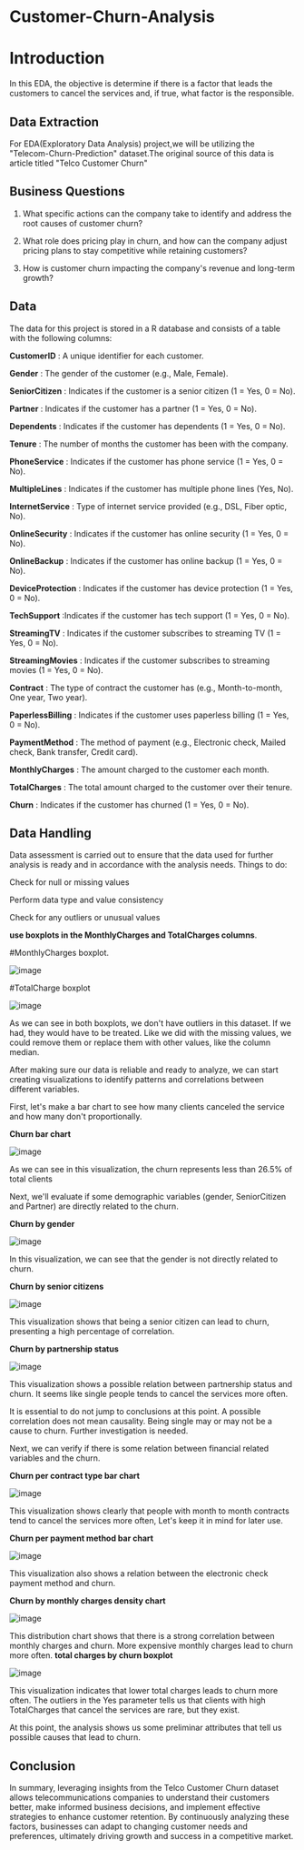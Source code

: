 # Customer-Churn-Analysis
# Introduction
In this EDA, the objective is determine if there is a factor that leads the customers to cancel the services and, if true, what factor is the responsible.

## **Data Extraction**
For EDA(Exploratory Data Analysis) project,we will be utilizing the "Telecom-Churn-Prediction" dataset.The original source of this data is article titled "Telco Customer Churn"

## **Business Questions**
1. What specific actions can the company take to identify and address the root causes of customer churn?
 
2. What role does pricing play in churn, and how can the company adjust pricing plans to stay competitive while retaining customers?
 
3. How is customer churn impacting the company's revenue and long-term growth?



## **Data**
The data for this project is stored in a R database and consists of a table with the following columns:

**CustomerID** :	A unique identifier for each customer.

**Gender** :	The gender of the customer (e.g., Male, Female).

**SeniorCitizen** :	Indicates if the customer is a senior citizen (1 = Yes, 0 = No).

**Partner** :	Indicates if the customer has a partner (1 = Yes, 0 = No).

**Dependents** :	Indicates if the customer has dependents (1 = Yes, 0 = No).

**Tenure** : 	The number of months the customer has been with the company.

**PhoneService** :	Indicates if the customer has phone service (1 = Yes, 0 = No).

**MultipleLines** :	Indicates if the customer has multiple phone lines (Yes, No).

**InternetService** :	Type of internet service provided (e.g., DSL, Fiber optic, No).

**OnlineSecurity** :	Indicates if the customer has online security (1 = Yes, 0 = No).

**OnlineBackup** :	Indicates if the customer has online backup (1 = Yes, 0 = No).

**DeviceProtection** :	Indicates if the customer has device protection (1 = Yes, 0 = No).

**TechSupport** :Indicates if the customer has tech support (1 = Yes, 0 = No).

**StreamingTV** :	Indicates if the customer subscribes to streaming TV (1 = Yes, 0 = No).

**StreamingMovies** :	Indicates if the customer subscribes to streaming movies (1 = Yes, 0 = No).

**Contract** :	The type of contract the customer has (e.g., Month-to-month, One year, Two year).

**PaperlessBilling** :	Indicates if the customer uses paperless billing (1 = Yes, 0 = No).

**PaymentMethod** :	The method of payment (e.g., Electronic check, Mailed check, Bank transfer, Credit card).

**MonthlyCharges** :	The amount charged to the customer each month.

**TotalCharges** :	The total amount charged to the customer over their tenure.

**Churn** :	Indicates if the customer has churned (1 = Yes, 0 = No).

## **Data Handling**
Data assessment is carried out to ensure that the data used for further analysis is ready and in accordance with the analysis needs. Things to do:


Check for null ​​or missing values

Perform data type and value consistency

Check for any outliers or unusual values

 **use boxplots in the MonthlyCharges and TotalCharges columns**.

 #MonthlyCharges boxplot.


![image](https://github.com/user-attachments/assets/5c61de4d-9d65-4821-8f8e-69ddab5f090b)

 #TotalCharge boxplot

![image](https://github.com/user-attachments/assets/a4a730f6-9bcf-483e-8703-4413ca336b5f)

As we can see in both boxplots, we don't have outliers in this dataset. If we had, they would have to be treated. Like we did with the missing values, we could remove them or replace them with other values, like the column median.

After making sure our data is reliable and ready to analyze, we can start creating visualizations to identify patterns and correlations between different variables.

First, let's make a bar chart to see how many clients canceled the service and how many don't proportionally.

**Churn bar chart**

![image](https://github.com/user-attachments/assets/85f983e1-9c8a-4c1f-963c-f16ae7e99b76)


As we can see in this visualization, the churn represents less than 26.5% of total clients

Next, we'll evaluate if some demographic variables (gender, SeniorCitizen and Partner) are directly related to the churn.

**Churn by gender**

![image](https://github.com/user-attachments/assets/25ced8f5-0fb4-455d-932c-c6664979b40a)

In this visualization, we can see that the gender is not directly related to churn.

**Churn by senior citizens**

![image](https://github.com/user-attachments/assets/b1c0aa1f-2914-448b-acfa-ccf918d87ad0)

This visualization shows that being a senior citizen can lead to churn, presenting a high percentage of correlation.


**Churn by partnership status**

![image](https://github.com/user-attachments/assets/cf92c3d6-3825-4efd-86bf-84f3b8d7685e)



This visualization shows a possible relation between partnership status and churn. It seems like single people tends to cancel the services more often.

It is essential to do not jump to conclusions at this point. A possible correlation does not mean causality. Being single may or may not be a cause to churn. Further investigation is needed.

Next, we can verify if there is some relation between financial related variables and the churn.

**Churn per contract type bar chart**


![image](https://github.com/user-attachments/assets/88b3587f-79ef-42a4-8403-9082135f2f93)

This visualization shows clearly that people with month to month contracts tend to cancel the services more often, Let's keep it in mind for later use.


**Churn per payment method bar chart**

![image](https://github.com/user-attachments/assets/e5e66f97-0e6a-4c6c-a658-67423fd97bb2)

This visualization also shows a relation between the electronic check payment method and churn.

**Churn by monthly charges density chart**

![image](https://github.com/user-attachments/assets/6b401acc-d514-43d5-982d-ae003cf14c75)

This distribution chart shows that there is a strong correlation between monthly charges and churn. More expensive monthly charges lead to churn more often. 
**total charges by churn boxplot**

![image](https://github.com/user-attachments/assets/77f3a38c-0ad8-431d-aa20-f73619045a0b)


This visualization indicates that lower total charges leads to churn more often. The outliers in the Yes parameter tells us that clients with high TotalCharges that cancel the services are rare, but they exist.

At this point, the analysis shows us some preliminar attributes that tell us possible causes that lead to churn.

## **Conclusion**
In summary, leveraging insights from the Telco Customer Churn dataset allows telecommunications companies to understand their customers better, make informed business decisions, and implement effective strategies to enhance customer retention. By continuously analyzing these factors, businesses can adapt to changing customer needs and preferences, ultimately driving growth and success in a competitive market.
